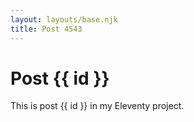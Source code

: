 ```yaml
---
layout: layouts/base.njk
title: Post 4543
---
```


# Post {{ id }}

This is post {{ id }} in my Eleventy project.
